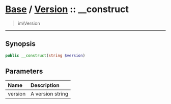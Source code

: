 # [Base](base.md) / [Version](base-Version.md) :: __construct
 > im\Version
____

## Synopsis
```php
public __construct(string $version)
```

## Parameters
| Name | Description |
| :--- | :---------- |
| version | A version string |

